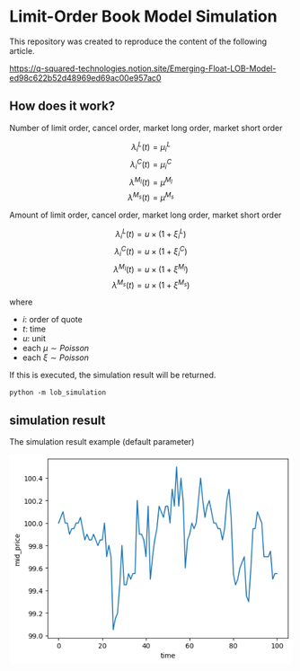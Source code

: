 # Limit-Order Book Model Simulation
This repository was created to reproduce the content of the following article.

https://q-squared-technologies.notion.site/Emerging-Float-LOB-Model-ed98c622b52d48969ed69ac00e957ac0

## How does it work?
Number of limit order, cancel order, market long order, market short order

$$\lambda_i^L(t) = \mu_i^L$$
$$\lambda_i^C(t) = \mu_i^C$$
$$\lambda^{M_l}(t) = \mu^{M_l}$$
$$\lambda^{M_s}(t) = \mu^{M_s}$$

Amount of limit order, cancel order, market long order, market short order

$$\lambda_i^L(t) = u \times (1 + \xi_i^L)$$
$$\lambda_i^C(t) = u \times (1 + \xi_i^C)$$
$$\lambda^{M_l}(t) = u \times (1 + \xi^{M_l})$$
$$\lambda^{M_s}(t) = u \times (1 + \xi^{M_s})$$

where

- $i$: order of quote
- $t$: time
- $u$: unit
- each $\mu \sim Poisson$
- each $\xi \sim Poisson$

If this is executed, the simulation result will be returned.

```
python -m lob_simulation
```


## simulation result
The simulation result example (default parameter)

![image](img/figure.png)
